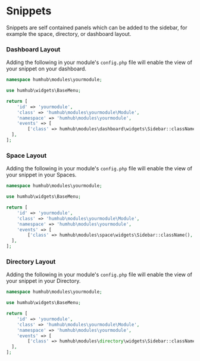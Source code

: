 Snippets
=================

Snippets are self contained panels which can be added to the sidebar, for example the space, directory, or dashboard layout.

### Dashboard Layout
Adding the following in your module's `config.php` file will enable the view of your snippet on your dashboard.

```php
namespace humhub\modules\yourmodule;

use humhub\widgets\BaseMenu;

return [
    'id' => 'yourmodule',
    'class' => 'humhub\modules\yourmodule\Module',
    'namespace' => 'humhub\modules\yourmodule',
    'events' => [
        ['class' => humhub\modules\dashboard\widgets\Sidebar::className(), 'event' => BaseMenu::EVENT_INIT, 'callback' => ['humhub\modules\yourmodule\Module', 'onDashboardSidebarInit']],
  ],
];
```

### Space Layout
Adding the following in your module's `config.php` file will enable the view of your snippet in your Spaces.

```php
namespace humhub\modules\yourmodule;

use humhub\widgets\BaseMenu;

return [
    'id' => 'yourmodule',
    'class' => 'humhub\modules\yourmodule\Module',
    'namespace' => 'humhub\modules\yourmodule',
    'events' => [
        ['class' => humhub\modules\space\widgets\Sidebar::className(), 'event' => BaseMenu::EVENT_INIT, 'callback' => ['humhub\modules\yourmodule\Events', 'onSpaceSidebarInit']],
  ],
];
```

### Directory Layout
Adding the following in your module's `config.php` file will enable the view of your snippet in your Directory.

```php
namespace humhub\modules\yourmodule;

use humhub\widgets\BaseMenu;

return [
    'id' => 'yourmodule',
    'class' => 'humhub\modules\yourmodule\Module',
    'namespace' => 'humhub\modules\yourmodule',
    'events' => [
        ['class' => humhub\modules\directory\widgets\Sidebar::className(), 'event' => BaseMenu::EVENT_INIT, 'callback' => ['humhub\modules\yourmodule\Events', 'onDirectorySidebarInit']],
  ],
];
```
